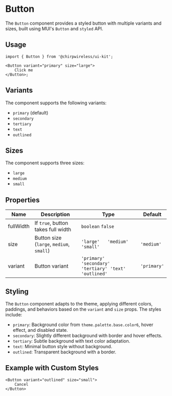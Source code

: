 # Button

The `Button` component provides a styled button with multiple variants and sizes, built using MUI's `Button` and `styled` API.

## Usage

```tsx
import { Button } from '@chirpwireless/ui-kit';

<Button variant="primary" size="large">
    Click me
</Button>;
```

## Variants

The component supports the following variants:

- `primary` (default)
- `secondary`
- `tertiary`
- `text`
- `outlined`

## Sizes

The component supports three sizes:

- `large`
- `medium`
- `small`

## Properties

| Name      | Description                              | Type                                                 | Default     |
| --------- | ---------------------------------------- | ---------------------------------------------------- | ----------- |
| fullWidth | If `true`, button takes full width       | `boolean` `false`                                    |             |
| size      | Button size (`large`, `medium`, `small`) | `'large'   'medium'    'small'`                      | `'medium'`  |
| variant   | Button variant                           | `'primary' 'secondary' 'tertiary' 'text' 'outlined'` | `'primary'` |

## Styling

The `Button` component adapts to the theme, applying different colors, paddings, and behaviors based on the `variant` and `size` props. The styles include:

- `primary`: Background color from `theme.palette.base.color6`, hover effect, and disabled state.
- `secondary`: Slightly different background with border and hover effects.
- `tertiary`: Subtle background with text color adaptation.
- `text`: Minimal button style without background.
- `outlined`: Transparent background with a border.

## Example with Custom Styles

```tsx
<Button variant="outlined" size="small">
    Cancel
</Button>
```

